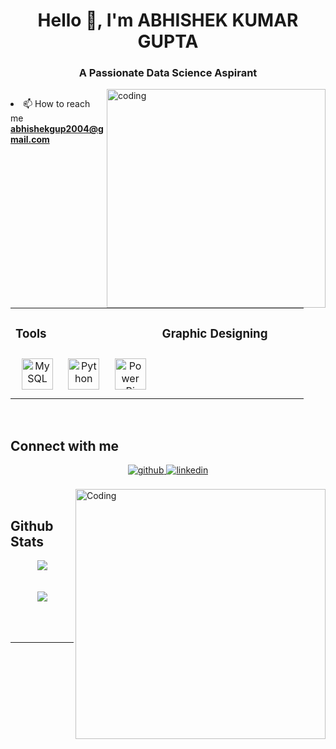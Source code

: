 <h1 align="center">Hello 👋, I'm ABHISHEK KUMAR GUPTA</h1>
<h3 align="center">A Passionate Data Science Aspirant</h3>
<img align="right" alt="coding" width="350" src="https://cdn.dribbble.com/users/1162077/screenshots/3848914/programmer.gif">
<p align="left"> <img 
- 🌱 I’m currently learning **Data Science and Machine Learning**
- 👨‍💻 All of my projects are available at [https://github.com/A289shek2004](https://github.com/A289shek2004)

- 📫 How to reach me **abhishekgup2004@gmail.com**

<table><tr><td valign="top" width="50%">

### Tools  
<div align="center">  
<a href="https://www.mysql.com/" target="_blank"><img style="margin: 10px" src="https://profilinator.rishav.dev/skills-assets/mysql-original-wordmark.svg" alt="MySQL" height="50" /></a>  
<a href="https://www.python.org/" target="_blank"><img style="margin: 10px" src="https://profilinator.rishav.dev/skills-assets/python-original.svg" alt="Python" height="50" /></a>  
<a href="https://powerbi.microsoft.com/en-us/" target="_blank"><img style="margin: 10px" src="https://profilinator.rishav.dev/skills-assets/powerbi.png" alt="Power Bi" height="50" /></a>  
</div>

</td><td valign="top" width="50%">



### Graphic Designing  


</td></tr></table>  

<br/>  


## Connect with me  
<div align="center">
<a href="https://github.com/A289shek2004" target="_blank">
<img src=https://img.shields.io/badge/github-%2324292e.svg?&style=for-the-badge&logo=github&logoColor=white alt=github style="margin-bottom: 5px;" />
</a>
<a href="https://linkedin.com/in/Nikita Yadav" target="_blank">
<img src=https://img.shields.io/badge/linkedin-%231E77B5.svg?&style=for-the-badge&logo=linkedin&logoColor=white alt=linkedin style="margin-bottom: 5px;" />
</a>  
</div>  
  

<br/>
<img align="right" alt="Coding" width="400" src="https://prompti.ai/wp-content/uploads/2023/07/pcboi2.png">
<br>
  


## Github Stats  
<div align="center"><img src="https://github-readme-stats.vercel.app/api?username=A289shek2004&show_icons=true&count_private=true&hide_border=true" align="center" /></div>  

<br/>  

  

<br/>  

<div align="center"><img src="https://github.com/A289shek2004/static/images/spotify-readme-example.svg" /></div>  

<br/>  

  

<br/>  

<div align="center"></div>
<br />

----

